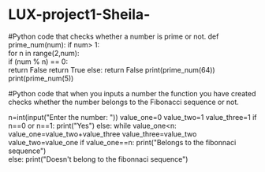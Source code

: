 # LUX-project1-Sheila-
#Python code that checks whether a number is prime or not.
def prime_num(num):
    if num> 1:  
        for n in range(2,num):  
            if (num % n) == 0:  
                return False
        return True
    else:
        return False
print(prime_num(64))
print(prime_num(5))

#Python code that when you inputs a number the function you have created checks whether the number belongs to the Fibonacci sequence or not.

n=int(input("Enter the number: "))
value_one=0
value_two=1
value_three=1
if n==0 or n==1:
    print("Yes")
else:
    while value_one<n:
        value_one=value_two+value_three
        value_three=value_two
        value_two=value_one
    if value_one==n:
        print("Belongs to the fibonnaci sequence")    
    else:
        print("Doesn't belong to the fibonnaci sequence")
